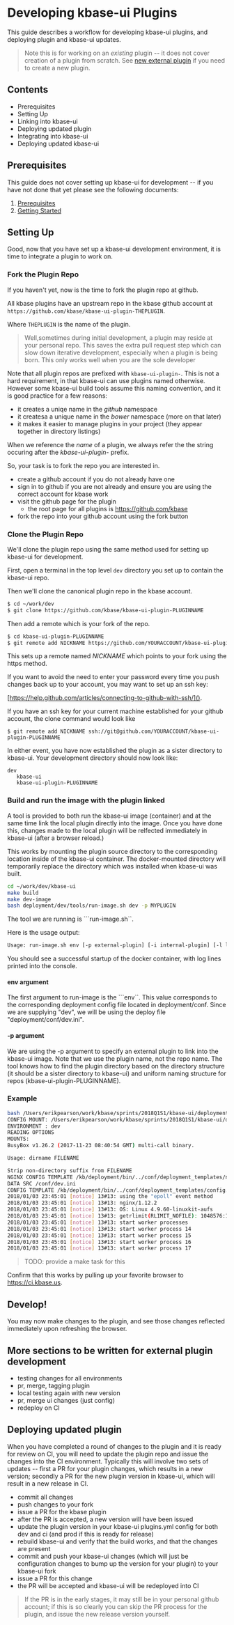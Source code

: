 # Developing kbase-ui Plugins

This guide describes a workflow for developing kbase-ui plugins, and deploying plugin and kbase-ui updates.

> Note this is for working on an *existing* plugin -- it does not cover creation of a plugin from scratch. See  [new external plugin](developing-new-external-plugin.md) if you need to create a new plugin.

## Contents 
- Prerequisites
- Setting Up
- Linking into kbase-ui
- Deploying updated plugin
- Integrating into kbase-ui
- Deploying updated kbase-ui

## Prerequisites

This guide does not cover setting up kbase-ui for development -- if you have not done that yet please see the following documents:

1. [Prerequisites](prerequisites.md)
2. [Getting Started](getting-started.md)

## Setting Up

Good, now that you have set up a kbase-ui development environment, it is time to integrate a plugin to work on.

### Fork the Plugin Repo

If you haven't yet, now is the time to fork the plugin repo at github.

All kbase plugins have an upstream repo in the kbase github account at ```https://github.com/kbase/kbase-ui-plugin-THEPLUGIN```.

Where ```THEPLUGIN``` is the name of the plugin.

> Well,sometimes during initial development, a plugin may reside at your personal repo. This saves the extra pull request step which can slow down iterative development, especially when a plugin is being born. This only works well when you are the sole developer

Note that all plugin repos are prefixed with ```kbase-ui-plugin-```. This is not a hard requirement, in that kbase-ui can use plugins named otherwise. However some kbase-ui build tools assume this naming convention, and it is good practice for a few reasons:

- it creates a uniqe name in the *github* namespace
- it createsa a unique name in the *bower* namespace (more on that later)
- it makes it easier to manage plugins in your project (they appear together in directory listings)

When we reference the *name* of a plugin, we always refer the the string occuring after the *kbase-ui-plugin-* prefix.

So, your task is to fork the repo you are interested in.

- create a github account if you do not already have one
- sign in to github if you are not already and ensure you are using the correct account for kbase work
- visit the github page for the plugin
    - the root page for all plugins is https://github.com/kbase
- fork the repo into your github account using the fork button


### Clone the Plugin Repo

We'll clone the plugin repo using the same method used for setting up kbase-ui for development.

First, open a terminal in the top level ```dev``` directory you set up to contain the kbase-ui repo.

Then we'll clone the canonical plugin repo in the kbase account.

```bash
$ cd ~/work/dev
$ git clone https://github.com/kbase/kbase-ui-plugin-PLUGINNAME
```

Then add a remote which is your fork of the repo.

```bash
$ cd kbase-ui-plugin-PLUGINNAME
$ git remote add NICKNAME https://github.com/YOURACCOUNT/kbase-ui-plugin-PLUGINNAME
```

This sets up a remote named *NICKNAME* which points to your fork using the https method.

If you want to avoid the need to enter your password every time you push changes back up to your account, you may want to set up an ssh key:

[https://help.github.com/articles/connecting-to-github-with-ssh/]().

If you have an ssh key for your current machine established for your github account, the clone command would look like

```
$ git remote add NICKNAME ssh://git@github.com/YOURACCOUNT/kbase-ui-plugin-PLUGINNAME
```
 
 In either event, you have now established the plugin as a sister directory to kbase-ui. Your development directory should now look like:
 
 ```
 dev
    kbase-ui
    kbase-ui-plugin-PLUGINNAME
 ```

### Build and run the image with the plugin linked

A tool is provided to both run the kbase-ui image (container) and at the same time link the local plugin directly into the image. Once you have done this, changes made to the local plugin will be relfected immediately in kbase-ui (after a browser reload.)

This works by mounting the plugin source directory to the corresponding location inside of the kbase-ui container. The docker-mounted directory will temporarily replace the directory which was installed when kbase-ui was built.

```bash
cd ~/work/dev/kbase-ui
make build
make dev-image
bash deployment/dev/tools/run-image.sh dev -p MYPLUGIN
```

The tool we are running is ```run-image.sh``. 

Here is the usage output:

```bash
Usage: run-image.sh env [-p external-plugin] [-i internal-plugin] [-l lib-module-dir:lib-name:source-path]'
```

You should see a successful startup of the docker container, with log lines printed into the console.

#### env argument

The first argument to run-image is the ```env``. This value corresponds to the corresponding deployment config file located in deployment/conf. Since we are supplying "dev", we will be using the deploy file "deployment/conf/dev.ini".

#### -p argument

We are using the -p argument to specify an external plugin to link into the kbase-ui image. Note that we use the plugin name, not the repo name. The tool knows how to find the plugin directory based on the directory structure (it should be a sister directory to kbase-ui) and uniform naming structure for repos (kbase-ui-plugin-PLUGINNAME).

### Example

```bash
bash /Users/erikpearson/work/kbase/sprints/2018Q1S1/kbase-ui/deployment/dev/tools/run-image.sh dev
CONFIG MOUNT: /Users/erikpearson/work/kbase/sprints/2018Q1S1/kbase-ui/deployment/conf
ENVIRONMENT : dev
READING OPTIONS
MOUNTS:
BusyBox v1.26.2 (2017-11-23 08:40:54 GMT) multi-call binary.

Usage: dirname FILENAME

Strip non-directory suffix from FILENAME
NGINX CONFIG TEMPLATE /kb/deployment/bin/../conf/deployment_templates/nginx.conf.j2
DATA SRC /conf/dev.ini
CONFIG TEMPLATE /kb/deployment/bin/../conf/deployment_templates/config.json.j2
2018/01/03 23:45:01 [notice] 13#13: using the "epoll" event method
2018/01/03 23:45:01 [notice] 13#13: nginx/1.12.2
2018/01/03 23:45:01 [notice] 13#13: OS: Linux 4.9.60-linuxkit-aufs
2018/01/03 23:45:01 [notice] 13#13: getrlimit(RLIMIT_NOFILE): 1048576:1048576
2018/01/03 23:45:01 [notice] 13#13: start worker processes
2018/01/03 23:45:01 [notice] 13#13: start worker process 14
2018/01/03 23:45:01 [notice] 13#13: start worker process 15
2018/01/03 23:45:01 [notice] 13#13: start worker process 16
2018/01/03 23:45:01 [notice] 13#13: start worker process 17
```

> TODO: provide a make task for this

Confirm that this works by pulling up your favorite browser to https://ci.kbase.us.

## Develop!

You may now make changes to the plugin, and see those changes reflected immediately upon refreshing the browser.


## More sections to be written for external plugin development

- testing changes for all environments
- pr, merge, tagging plugin
- local testing again with new version
- pr, merge ui changes (just config)
- redeploy on CI

## Deploying updated plugin

When you have completed a round of changes to the plugin and it is ready for review on CI, you will need to update the plugin repo and issue the changes into the CI environment. Typically this will involve two sets of updates -- first a PR for your plugin changes, which results in a new version; secondly a PR for the new plugin version in kbase-ui, which will result in a new release in CI.

- commit all changes
- push changes to your fork
- issue a PR for the kbase plugin
- after the PR is accepted, a new version will have been issued
- update the plugin version in your kbase-ui plugins.yml config for both dev and ci (and prod if this is ready for release)
- rebuild kbase-ui and verify that the build works, and that the changes are present
- commit and push your kbase-ui changes (which will just be configuration changes to bump up the version for your plugin) to your kbase-ui fork
- issue a PR for this change
- the PR will be accepted and kbase-ui will be redeployed into CI

> If the PR is in the early stages, it may still be in your personal github account; if this is so clearly you can skip the PR process for the plugin, and issue the new release version yourself.


